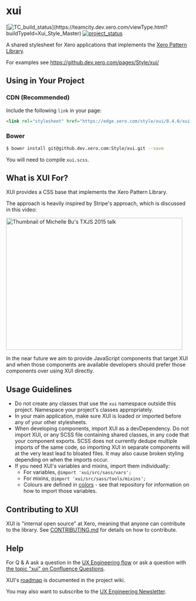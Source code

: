 
xui
===

[![TC_build_status](https://teamcity.dev.xero.com/app/rest/builds/buildType:(id:Xui_Style_Master)/statusIcon)](https://teamcity.dev.xero.com/viewType.html?buildTypeId=Xui_Style_Master)
[![project_status](https://img.shields.io/badge/status-beta-blue.svg)](http://shields.io/)

A shared stylesheet for Xero applications that implements the [Xero Pattern Library](https://xero.invisionapp.com/boards/DN2P9HFAUVQP).

For examples see https://github.dev.xero.com/pages/Style/xui/


Using in Your Project
---------------------

### CDN (Recommended)

Include the following `link` in your page:

```html
<link rel="stylesheet" href="https://edge.xero.com/style/xui/8.4.0/xui.css"/>
```

### Bower

```bash
$ bower install git@github.dev.xero.com:Style/xui.git --save
```

You will need to compile `xui.scss`.


What is XUI For?
----------------

XUI provides a CSS base that implements the Xero Pattern Library.

The approach is heavily inspired by Stripe's approach, which is discussed in
this video:

<a href="http://www.youtube.com/watch?feature=player_embedded&v=NHpSmJrEvRQ" target="_blank">
  <img src="http://img.youtube.com/vi/NHpSmJrEvRQ/0.jpg" alt="Thumbnail of Michelle Bu's TXJS 2015 talk" width="480" height="360">
</a>

In the near future we aim to provide JavaScript components that target XUI and
when those components are available developers should prefer those components
over using XUI directly.


Usage Guidelines
----------------

 * Do not create any classes that use the `xui` namespace outside this project.
   Namespace your project's classes appropriately.
 * In your main application, make sure XUI is loaded or imported before any of
   your other stylesheets.
 * When developing components, import XUI as a devDependency. Do not import XUI,
   or any SCSS file containing shared classes, in any code that your component
   exports. SCSS does not currently dedupe multiple imports of the same code, so
   importing XUI in separate components will at the very least lead to bloated
   files. It may also cause broken styling depending on when the imports occur.
 * If you need XUI's variables and mixins, import them individually:
    * For variables, `@import 'xui/src/sass/vars';`
    * For mixins, `@import 'xui/src/sass/tools/mixins';`
    * Colours are defined in [colors](https://github.dev.xero.com/Style/colors) - see that repository for information on how to import those variables.


Contributing to XUI
-------------------

XUI is "internal open source" at Xero, meaning that anyone can contribute to the
library. See [CONTRIBUTING.md](./CONTRIBUTING.md) for details on how to
contribute.


Help
----

For Q & A ask a question in the [UX Engineering flow](https://www.flowdock.com/app/xero/ux-engineering)
or ask a question with [the topic "xui" on Confluence Questions](https://confluence.inside.xero.com/questions/topics/126091267/xui).

XUI's [roadmap](https://github.dev.xero.com/Style/xui/wiki#roadmap) is documented in the project wiki.

You may also want to subscribe to the [UX Engineering Newsletter](http://xero.us11.list-manage1.com/subscribe?u=b6eb05e31e28aab10df3721c6&id=5c27a93854).
